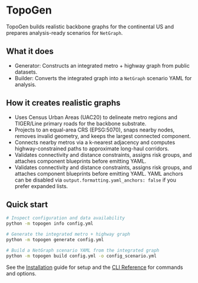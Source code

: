 # TopoGen

TopoGen builds realistic backbone graphs for the continental US and prepares analysis-ready scenarios for `NetGraph`.

## What it does

- Generator: Constructs an integrated metro + highway graph from public datasets.
- Builder: Converts the integrated graph into a `NetGraph` scenario YAML for analysis.

## How it creates realistic graphs

- Uses Census Urban Areas (UAC20) to delineate metro regions and TIGER/Line primary roads for the backbone substrate.
- Projects to an equal-area CRS (EPSG:5070), snaps nearby nodes, removes invalid geometry, and keeps the largest connected component.
- Connects nearby metros via a k-nearest adjacency and computes highway-constrained paths to approximate long-haul corridors.
- Validates connectivity and distance constraints, assigns risk groups, and attaches component blueprints before emitting YAML.
- Validates connectivity and distance constraints, assigns risk groups, and attaches component blueprints before emitting YAML. YAML anchors can be disabled via `output.formatting.yaml_anchors: false` if you prefer expanded lists.

## Quick start

```bash
# Inspect configuration and data availability
python -m topogen info config.yml

# Generate the integrated metro + highway graph
python -m topogen generate config.yml

# Build a NetGraph scenario YAML from the integrated graph
python -m topogen build config.yml -o config_scenario.yml
```

See the [Installation](getting-started/installation.md) guide for setup and the [CLI Reference](reference/cli.md) for commands and options.
